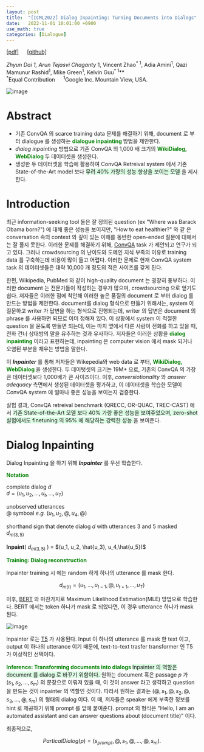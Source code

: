 ```yaml
---
layout: post
title:  "[ICML2022] Dialog Inpainting: Turning Documents into Dialogs"
date:   2022-11-01 10:01:00 +0900
use_math: true
categories: [Dialogue]
---
```

[[pdf]](https://arxiv.org/pdf/2205.09073.pdf)  &emsp;
[[github]](https://github.com/google-research/dialog-inpainting) <br>

**Zhyun Dai<sup>* 1</sup>, Arun Tejasvi Chaganty<sup>* 1</sup>, Vincent Zhao<sup>* 1</sup>, Adia Amini<sup>1</sup>, Qazi Mamunur Rashid<sup>1</sup>, Mike Green<sup>1</sup>, Kelvin Guu<sup>* 1</sup>**
<br><sup>*</sup>Equal Contribution  &emsp; <sup>1</sup>Google Inc. Mountain View, USA. &emsp; 

![image](https://user-images.githubusercontent.com/42200027/199418938-765bfa4c-7761-42d5-bec9-ba2dcad9bb0e.png)

# Abstract
- 기존 ConvQA 의 scarce training data 문제를 해결하기 위해, document 로 부터 dialogue 를 생성하는 <span style='color:green;font-weight:bold'> dialogue inpainting </span> 방법을 제안한다.
- *dialog inpainting* 방법으로 기존 ConvQA 의 1,000 배 크기의 <span style='color:green;font-weight:bold'> WikiDialog, WebDialog </span> 두 데이터셋을 생성한다.
- 생성한 두 데이터셋을 학습에 활용하여 ConvQA Retreival system 에서 기존 State-of-the-Art model 보다 <span style='background-color: #dcffe4'> 무려 40% 가량의 성능 향상을 보이는 모델 </span>을 제시한다.

# Introduction 
최근 information-seeking tool 들은 잘 정의된 question (ex "Where was Barack Obama born?") 에 대해 좋은 성능을 보이지만, "How to eat healthier?" 와 같 은 conversation 속의 context 와 깊이 있는 이해를 동반한 open-ended 질문에 대해서는 잘 풀지 못한다. 이러한 문제를 해결하기 위해, [ConvQA](https://www.microsoft.com/en-us/research/wp-content/uploads/2017/01/radlinski2017conversational.pdf) task 가 제안되고 연구가 되고 있다. 그러나 crowdsourcing 의 난이도와 도메인 지식 부족의 이유로 training data 를 구축하는데 비용이 많이 들고 어렵다. 이러한 문제로 현재 ConvQA system task 의 데이터셋들은 대략 10,000 개 정도의 적은 사이즈를 갖게 된다.

한편, Wikipedia, PubMed 와 같이 high-quality document 는 굉장히 풍부하다. 이러한 document 는 전문가들이 작성하는 경우가 많으며, crowdsourcing 으로 얻기도 쉽다. 저자들은 이러한 점에 착안해 이러한 높은 품질의 document 로 부터 dialog 를 만드는 방법을 제안한다. document를 dialog 형식으로 만들기 위해서는, system 이 질문하고 writer 가 답변을 하는 형식으로 진행되는데, writer 의 답변은 document 의 phrase 를 사용하면 되므로 이미 정해져 있다. 이 상황에서 system 이 적절한 question 을 묻도록 만들면 되는데, 이는 마치 옆에서 다른 사람이 전화를 하고 있을 때, 전화 건너 상대방의 말을 유추하는 것과 유사하다. 저자들은 이러한 상황을 <span style='color:green;font-weight:bold'> dialog inpainting </span> 이라고 표현하는데, inpainting 은 computer vision 에서 mask 되거나 오염된 부분을 채우는 방법을 말한다. 

이 ***Inpainter*** 를 통해 저자들은 Wikepedia와 web data 로 부터, <span style='color:green;font-weight:bold'> WikiDialog, WebDialog </span> 을 생성한다. 두 데이텃셋의 크기는 19M+ 으로, 기존의 ConvQA 의 가장 큰 데이터셋보다 1,000배가 큰 사이즈이다. 이후, *conversiotionality* 와 *answer adequacy* 측면에서 생성된 데이터셋을 평가하고, 이 데이터셋을 학습한 모델이 ConvQA system 에 얼마나 좋은 성능을 보이는지 검증한다.

실험 결과, ConvQA retreival benchmark (QRECC, OR-QUAC, TREC-CAST) 에서 <span style='background-color: #dcffe4'> 기존 State-of-the-Art 모델 보다 40% 가량 좋은 성능을 보여주었으며, zero-shot 실험에서도 finetuning 의 95% 에 해당하는 강력한 성능 </span>을 보여준다. 

# Dialog Inpainting
Dialog Inpainting 을 하기 위해 ***Inpainter*** 를 우선 학습한다. 

<span style='color:green;font-weight:bold'> Notation </span>

complete dialog $d$  <br>
$d=(u_1, u_2, ..., u_t, ..., u_T)$ 

unobserved utterances <br>
$@$ symboal *e.g.* $(u_1, u_2, @, u_4, @)$

shorthand sign that denote dialog $d$ with utterances 3 and 5 masked <br>
$d_{m(3,5)}$
<br><br>
**Inpaint**( $d_{m(3,5)}$ ) = $(u_1, u_2, \hat{u_3}, u_4,\hat{u_5})$

<span style='color:green;font-weight:bold'> Training: Dialog reconstruction </span>

Inpainter training 시 에는 random 하게 하나의 utterance 를 mask 한다. 

$$ d_{m(t)} = (u_1, ..., u_{t-1}, @, u_{t+1}, ..., u_T)$$

이후, [BERT](https://aclanthology.org/N19-1423/) 와 마찬가지로 Maximum Likelihood Estimation(MLE) 방법으로 학습한다.
BERT 에서는 token 하나가 mask 로 되었다면, 이 경우 utterance 하나가 mask 된다.

![image](https://user-images.githubusercontent.com/42200027/199421830-df3f09e8-7a53-4f80-a8e1-1702224391c7.png)

Inpainter 로는 [T5](https://arxiv.org/abs/1910.10683) 가 사용된다. Input 이 하나의 utterance 를 mask 한 text 이고, output 이 하나의 utterance 이기 때문에, text-to-text trasfer transformer 인 T5 가 이상적인 선택이다. 

<span style='color:green;font-weight:bold'> Inference: Transforming documents into dialogs </span>
<span style='background-color: #dcffe4'> Inpainter 의 역할은 document 를 dialog 로 바꾸기 위함이다. </span>
원하는 document 혹은 passage $p$ 가 $(s_1, s_2, ..., s_m)$ 의 문장으로 이뤄져 있을 때, 이 것이 answer 라고 생각하고 question 을 만드는 것이 inpainter 의 역할인 것이다.
따라서 원하는 결과는 $(@,s_1, @, s_2, @, s_3, ..., @, s_m)$ 의 형태의 dialog 이다.
이 때, 저자들은 speaker 에게 부족한 정보를 hint 로 제공하기 위해 prompt 를 앞에 붙여준다. 
prompt 의 형식은 "Hello, I am an automated assistant and can answer questions about (document title)" 이다.

최종적으로, 

$$ ParticalDialog(p) = (s_{prompt}, @, s_1, @, ..., @, s_m). $$



